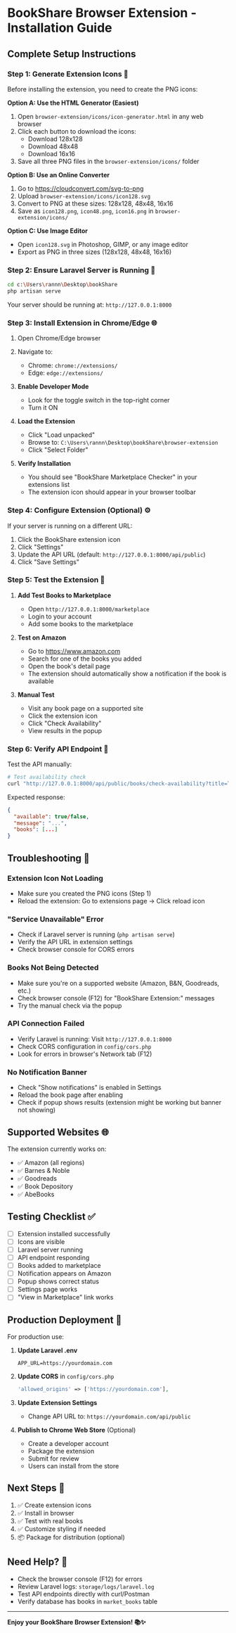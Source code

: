 # BookShare Browser Extension - Installation Guide

## Complete Setup Instructions

### Step 1: Generate Extension Icons 🎨

Before installing the extension, you need to create the PNG icons:

**Option A: Use the HTML Generator (Easiest)**
1. Open `browser-extension/icons/icon-generator.html` in any web browser
2. Click each button to download the icons:
   - Download 128x128
   - Download 48x48
   - Download 16x16
3. Save all three PNG files in the `browser-extension/icons/` folder

**Option B: Use an Online Converter**
1. Go to https://cloudconvert.com/svg-to-png
2. Upload `browser-extension/icons/icon128.svg`
3. Convert to PNG at these sizes: 128x128, 48x48, 16x16
4. Save as `icon128.png`, `icon48.png`, `icon16.png` in `browser-extension/icons/`

**Option C: Use Image Editor**
- Open `icon128.svg` in Photoshop, GIMP, or any image editor
- Export as PNG in three sizes (128x128, 48x48, 16x16)

### Step 2: Ensure Laravel Server is Running 🚀

```bash
cd c:\Users\rannn\Desktop\bookShare
php artisan serve
```

Your server should be running at: `http://127.0.0.1:8000`

### Step 3: Install Extension in Chrome/Edge 🌐

1. Open Chrome/Edge browser
2. Navigate to:
   - Chrome: `chrome://extensions/`
   - Edge: `edge://extensions/`

3. **Enable Developer Mode**
   - Look for the toggle switch in the top-right corner
   - Turn it ON

4. **Load the Extension**
   - Click "Load unpacked"
   - Browse to: `C:\Users\rannn\Desktop\bookShare\browser-extension`
   - Click "Select Folder"

5. **Verify Installation**
   - You should see "BookShare Marketplace Checker" in your extensions list
   - The extension icon should appear in your browser toolbar

### Step 4: Configure Extension (Optional) ⚙️

If your server is running on a different URL:

1. Click the BookShare extension icon
2. Click "Settings"
3. Update the API URL (default: `http://127.0.0.1:8000/api/public`)
4. Click "Save Settings"

### Step 5: Test the Extension 🧪

1. **Add Test Books to Marketplace**
   - Open `http://127.0.0.1:8000/marketplace`
   - Login to your account
   - Add some books to the marketplace

2. **Test on Amazon**
   - Go to https://www.amazon.com
   - Search for one of the books you added
   - Open the book's detail page
   - The extension should automatically show a notification if the book is available

3. **Manual Test**
   - Visit any book page on a supported site
   - Click the extension icon
   - Click "Check Availability"
   - View results in the popup

### Step 6: Verify API Endpoint 🔌

Test the API manually:

```bash
# Test availability check
curl "http://127.0.0.1:8000/api/public/books/check-availability?title=Test+Book&author=Test+Author"
```

Expected response:
```json
{
  "available": true/false,
  "message": "...",
  "books": [...]
}
```

## Troubleshooting 🔧

### Extension Icon Not Loading
- Make sure you created the PNG icons (Step 1)
- Reload the extension: Go to extensions page → Click reload icon

### "Service Unavailable" Error
- Check if Laravel server is running (`php artisan serve`)
- Verify the API URL in extension settings
- Check browser console for CORS errors

### Books Not Being Detected
- Make sure you're on a supported website (Amazon, B&N, Goodreads, etc.)
- Check browser console (F12) for "BookShare Extension:" messages
- Try the manual check via the popup

### API Connection Failed
- Verify Laravel is running: Visit `http://127.0.0.1:8000`
- Check CORS configuration in `config/cors.php`
- Look for errors in browser's Network tab (F12)

### No Notification Banner
- Check "Show notifications" is enabled in Settings
- Reload the book page after enabling
- Check if popup shows results (extension might be working but banner not showing)

## Supported Websites 🌐

The extension currently works on:
- ✅ Amazon (all regions)
- ✅ Barnes & Noble
- ✅ Goodreads  
- ✅ Book Depository
- ✅ AbeBooks

## Testing Checklist ✅

- [ ] Extension installed successfully
- [ ] Icons are visible
- [ ] Laravel server running
- [ ] API endpoint responding
- [ ] Books added to marketplace
- [ ] Notification appears on Amazon
- [ ] Popup shows correct status
- [ ] Settings page works
- [ ] "View in Marketplace" link works

## Production Deployment 🚀

For production use:

1. **Update Laravel .env**
   ```
   APP_URL=https://yourdomain.com
   ```

2. **Update CORS** in `config/cors.php`
   ```php
   'allowed_origins' => ['https://yourdomain.com'],
   ```

3. **Update Extension Settings**
   - Change API URL to: `https://yourdomain.com/api/public`

4. **Publish to Chrome Web Store** (Optional)
   - Create a developer account
   - Package the extension
   - Submit for review
   - Users can install from the store

## Next Steps 🎯

1. ✅ Create extension icons
2. ✅ Install in browser
3. ✅ Test with real books
4. ✅ Customize styling if needed
5. 📦 Package for distribution (optional)

## Need Help? 💬

- Check the browser console (F12) for errors
- Review Laravel logs: `storage/logs/laravel.log`
- Test API endpoints directly with curl/Postman
- Verify database has books in `market_books` table

---

**Enjoy your BookShare Browser Extension! 📚✨**
